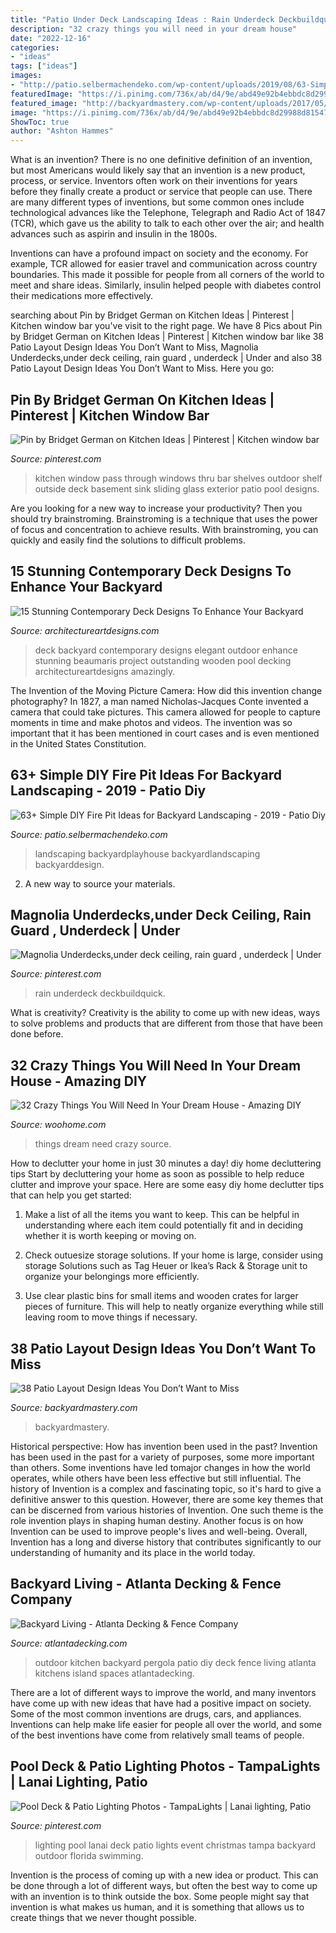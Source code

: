 ```yaml
---
title: "Patio Under Deck Landscaping Ideas : Rain Underdeck Deckbuildquick"
description: "32 crazy things you will need in your dream house"
date: "2022-12-16"
categories:
- "ideas"
tags: ["ideas"]
images:
- "http://patio.selbermachendeko.com/wp-content/uploads/2019/08/63-Simple-DIY-Fire-Pit-Ideas-for-Backyard-Landscaping.jpg"
featuredImage: "https://i.pinimg.com/736x/ab/d4/9e/abd49e92b4ebbdc8d29988d81547ade9--patio-lighting-event-lighting.jpg"
featured_image: "http://backyardmastery.com/wp-content/uploads/2017/05/1-patio-layout-design-ideas.jpg"
image: "https://i.pinimg.com/736x/ab/d4/9e/abd49e92b4ebbdc8d29988d81547ade9--patio-lighting-event-lighting.jpg"
ShowToc: true
author: "Ashton Hammes"
---
```



What is an invention?
There is no one definitive definition of an invention, but most Americans would likely say that an invention is a new product, process, or service.  Inventors often work on their inventions for years before they finally create a product or service that people can use. 
There are many different types of inventions, but some common ones include technological advances like the Telephone, Telegraph and Radio Act of 1847 (TCR), which gave us the ability to talk to each other over the air; and health advances such as aspirin and insulin in the 1800s. 

Inventions can have a profound impact on society and the economy. For example, TCR allowed for easier travel and communication across country boundaries. This made it possible for people from all corners of the world to meet and share ideas. Similarly, insulin helped people with diabetes control their medications more effectively.

	

		
searching about Pin by Bridget German on Kitchen Ideas | Pinterest | Kitchen window bar you've visit to the right page. We have 8 Pics about Pin by Bridget German on Kitchen Ideas | Pinterest | Kitchen window bar like 38 Patio Layout Design Ideas You Don’t Want to Miss, Magnolia Underdecks,under deck ceiling, rain guard , underdeck | Under and also 38 Patio Layout Design Ideas You Don’t Want to Miss. Here you go:
		
    
## Pin By Bridget German On Kitchen Ideas | Pinterest | Kitchen Window Bar

<img loading=lazy src="https://i.pinimg.com/736x/8c/2e/9c/8c2e9cf25fd445dd41e603e4114408ca--basement-windows-kitchen-windows.jpg" onerror="this.onerror=null;this.src='https://tse2.mm.bing.net/th?id=OIP.NQbdso--1DXoImVo947nWwHaJ7&amp;pid=15.1';" alt="Pin by Bridget German on Kitchen Ideas | Pinterest | Kitchen window bar">

_Source: pinterest.com_

>kitchen window pass through windows thru bar shelves outdoor shelf outside deck basement sink sliding glass exterior patio pool designs. 

	

Are you looking for a new way to increase your productivity? Then you should try brainstroming. Brainstroming is a technique that uses the power of focus and concentration to achieve results. With brainstroming, you can quickly and easily find the solutions to difficult problems.

    
## 15 Stunning Contemporary Deck Designs To Enhance Your Backyard

<img loading=lazy src="https://www.architectureartdesigns.com/wp-content/uploads/2015/02/15-Stunning-Contemporary-Deck-Designs-To-Enhance-Your-Backyard-12-630x947.jpg" onerror="this.onerror=null;this.src='https://tse4.mm.bing.net/th?id=OIP.pfo-0cdgfDqXQ1ZAqPmBqwHaLI&amp;pid=15.1';" alt="15 Stunning Contemporary Deck Designs To Enhance Your Backyard">

_Source: architectureartdesigns.com_

>deck backyard contemporary designs elegant outdoor enhance stunning beaumaris project outstanding wooden pool decking architectureartdesigns amazingly. 

	

The Invention of the Moving Picture Camera: How did this invention change photography?
In 1827, a man named Nicholas-Jacques Conte invented a camera that could take pictures. This camera allowed for people to capture moments in time and make photos and videos. The invention was so important that it has been mentioned in court cases and is even mentioned in the United States Constitution.

    
## 63+ Simple DIY Fire Pit Ideas For Backyard Landscaping - 2019 - Patio Diy

<img loading=lazy src="http://patio.selbermachendeko.com/wp-content/uploads/2019/08/63-Simple-DIY-Fire-Pit-Ideas-for-Backyard-Landscaping.jpg" onerror="this.onerror=null;this.src='https://tse3.mm.bing.net/th?id=OIP.-f_ELEO__qAfPkoUiO4ZpQHaKZ&amp;pid=15.1';" alt="63+ Simple DIY Fire Pit Ideas for Backyard Landscaping - 2019 - Patio Diy">

_Source: patio.selbermachendeko.com_

>landscaping backyardplayhouse backyardlandscaping backyarddesign. 

	

2. A new way to source your materials.

    
## Magnolia Underdecks,under Deck Ceiling, Rain Guard , Underdeck | Under

<img loading=lazy src="https://i.pinimg.com/736x/ed/9f/59/ed9f596abd7a362b2b64535614ead368.jpg" onerror="this.onerror=null;this.src='https://tse2.mm.bing.net/th?id=OIP.FZT9CmSmFv-cxlLvv67yQwHaFj&amp;pid=15.1';" alt="Magnolia Underdecks,under deck ceiling, rain guard , underdeck | Under">

_Source: pinterest.com_

>rain underdeck deckbuildquick. 

	

What is creativity?
Creativity is the ability to come up with new ideas, ways to solve problems and products that are different from those that have been done before.

    
## 32 Crazy Things You Will Need In Your Dream House - Amazing DIY

<img loading=lazy src="http://www.woohome.com/wp-content/uploads/2014/03/things-in-your-dream-house-11-2.jpg" onerror="this.onerror=null;this.src='https://tse1.mm.bing.net/th?id=OIP.2dI3IsZ5vaW3xmxHF2jT5AHaJ4&amp;pid=15.1';" alt="32 Crazy Things You Will Need In Your Dream House - Amazing DIY">

_Source: woohome.com_

>things dream need crazy source. 

	

How to declutter your home in just 30 minutes a day!
diy home decluttering tips
Start by decluttering your home as soon as possible to help reduce clutter and improve your space. Here are some easy diy home declutter tips that can help you get started:

1. Make a list of all the items you want to keep. This can be helpful in understanding where each item could potentially fit and in deciding whether it is worth keeping or moving on.

2. Check outuesize storage solutions. If your home is large, consider using storage Solutions such as Tag Heuer or Ikea’s Rack & Storage unit to organize your belongings more efficiently.

3. Use clear plastic bins for small items and wooden crates for larger pieces of furniture. This will help to neatly organize everything while still leaving room to move things if necessary. 


    
## 38 Patio Layout Design Ideas You Don’t Want To Miss

<img loading=lazy src="http://backyardmastery.com/wp-content/uploads/2017/05/1-patio-layout-design-ideas.jpg" onerror="this.onerror=null;this.src='https://tse1.mm.bing.net/th?id=OIP.0s28DLBz0f4BYufKV3OzZQHaI9&amp;pid=15.1';" alt="38 Patio Layout Design Ideas You Don’t Want to Miss">

_Source: backyardmastery.com_

>backyardmastery. 

	

Historical perspective: How has invention been used in the past?
Invention has been used in the past for a variety of purposes, some more important than others. Some inventions have led tomajor changes in how the world operates, while others have been less effective but still influential. The history of Invention is a complex and fascinating topic, so it's hard to give a definitive answer to this question. However, there are some key themes that can be discerned from various histories of Invention. One such theme is the role invention plays in shaping human destiny. Another focus is on how Invention can be used to improve people's lives and well-being. Overall, Invention has a long and diverse history that contributes significantly to our understanding of humanity and its place in the world today.

    
## Backyard Living - Atlanta Decking &amp; Fence Company

<img loading=lazy src="https://atlantadecking.com/wp-content/uploads/2018/03/outdoor-kitchen_Bailey2.jpg" onerror="this.onerror=null;this.src='https://tse3.mm.bing.net/th?id=OIP.TuQiGtrOSMaFItwulIxAOwHaE9&amp;pid=15.1';" alt="Backyard Living - Atlanta Decking &amp; Fence Company">

_Source: atlantadecking.com_

>outdoor kitchen backyard pergola patio diy deck fence living atlanta kitchens island spaces atlantadecking. 

	

There are a lot of different ways to improve the world, and many inventors have come up with new ideas that have had a positive impact on society. Some of the most common inventions are drugs, cars, and appliances. Inventions can help make life easier for people all over the world, and some of the best inventions have come from relatively small teams of people.

    
## Pool Deck &amp; Patio Lighting Photos - TampaLights | Lanai Lighting, Patio

<img loading=lazy src="https://i.pinimg.com/736x/ab/d4/9e/abd49e92b4ebbdc8d29988d81547ade9--patio-lighting-event-lighting.jpg" onerror="this.onerror=null;this.src='https://tse4.mm.bing.net/th?id=OIP.eb_U7uj5Vk_14GbF6yfTXQEsDI&amp;pid=15.1';" alt="Pool Deck &amp; Patio Lighting Photos - TampaLights | Lanai lighting, Patio">

_Source: pinterest.com_

>lighting pool lanai deck patio lights event christmas tampa backyard outdoor florida swimming. 

	

Invention is the process of coming up with a new idea or product. This can be done through a lot of different ways, but often the best way to come up with an invention is to think outside the box. Some people might say that invention is what makes us human, and it is something that allows us to create things that we never thought possible.

